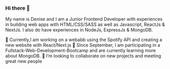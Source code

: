 ### Hi there 👋 
My name is Denise and I am a Junior Frontend Developer with experiences in building web apps with HTML/CSS/SASS as well as Javascript, ReactJs & NextJs. I also do have experiences in NodeJs, ExpressJs & MongoDB.

🔭 Currently,I am working on a webabb using the Spotify API and creating a new website with React/Next.js 
🌱 Since September, I am participating in a Fullstack-Web-Development-Bootcamp and are currently learning more about MongoDB.
👯 I’m looking to collaborate on new projects and meeting great new people

